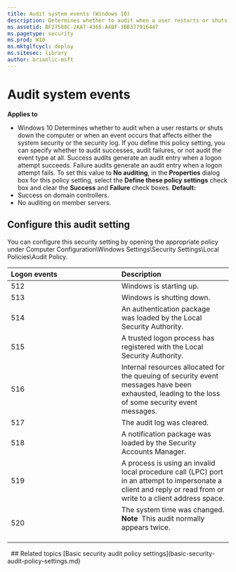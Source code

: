 ```yaml
---
title: Audit system events (Windows 10)
description: Determines whether to audit when a user restarts or shuts down the computer or when an event occurs that affects either the system security or the security log.
ms.assetid: BF27588C-2AA7-4365-A4BF-3BB377916447
ms.pagetype: security
ms.prod: W10
ms.mktglfcycl: deploy
ms.sitesec: library
author: brianlic-msft
---
```

# Audit system events
**Applies to**
-   Windows 10
Determines whether to audit when a user restarts or shuts down the computer or when an event occurs that affects either the system security or the security log.
If you define this policy setting, you can specify whether to audit successes, audit failures, or not audit the event type at all. Success audits generate an audit entry when a logon attempt succeeds. Failure audits generate an audit entry when a logon attempt fails.
To set this value to **No auditing**, in the **Properties** dialog box for this policy setting, select the **Define these policy settings** check box and clear the **Success** and **Failure** check boxes.
**Default:**
-   Success on domain controllers.
-   No auditing on member servers.
## Configure this audit setting
You can configure this security setting by opening the appropriate policy under Computer Configuration\\Windows Settings\\Security Settings\\Local Policies\\Audit Policy.
<table>
<colgroup>
<col width="50%" />
<col width="50%" />
</colgroup>
<thead>
<tr class="header">
<th align="left">Logon events</th>
<th align="left">Description</th>
</tr>
</thead>
<tbody>
<tr class="odd">
<td align="left">512</td>
<td align="left">Windows is starting up.</td>
</tr>
<tr class="even">
<td align="left">513</td>
<td align="left">Windows is shutting down.</td>
</tr>
<tr class="odd">
<td align="left">514</td>
<td align="left">An authentication package was loaded by the Local Security Authority.</td>
</tr>
<tr class="even">
<td align="left">515</td>
<td align="left">A trusted logon process has registered with the Local Security Authority.</td>
</tr>
<tr class="odd">
<td align="left">516</td>
<td align="left">Internal resources allocated for the queuing of security event messages have been exhausted, leading to the loss of some security event messages.</td>
</tr>
<tr class="even">
<td align="left">517</td>
<td align="left">The audit log was cleared.</td>
</tr>
<tr class="odd">
<td align="left">518</td>
<td align="left">A notification package was loaded by the Security Accounts Manager.</td>
</tr>
<tr class="even">
<td align="left">519</td>
<td align="left">A process is using an invalid local procedure call (LPC) port in an attempt to impersonate a client and reply or read from or write to a client address space.</td>
</tr>
<tr class="odd">
<td align="left">520</td>
<td align="left">The system time was changed.
<div class="alert">
<strong>Note</strong>  This audit normally appears twice.
</div>
<div>
 
</div></td>
</tr>
</tbody>
</table>
 
## Related topics
[Basic security audit policy settings](basic-security-audit-policy-settings.md)
 
 
